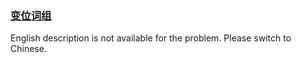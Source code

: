 ### [变位词组](https://leetcode.com/problems/sfvd7V)

<p>English description is not available for the problem. Please switch to Chinese.</p>
